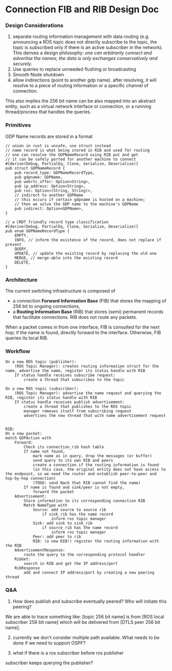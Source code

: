
# Connection FIB and RIB Design Doc

### Design Considerations 
1. separate routing information management with data routing (e.g. announcing a ROS topic does not directly subscribe to the topic, the topic is subscribed only if there is an active subscriber in the network). This derives a design philosophy: *one can arbitrarily connect and advertise the names; the data is only exchanges conservatively and securely.* 
2. Use queries to replace unneeded flushing or broadcasting
3. Smooth Node shutdown 
4. allow indirections (point to another gdp name). after resolving, it will resolve to a piece of routing information or a specific channel of connection. 

This also implies the 256 bit name can be also mapped into an abstract entity, such as a virtual network interface or connection, or a running thread/process that handles the queries. 

### Primitives 
GDP Name records are stored in a format
```
// union in rust is unsafe, use struct instead
// name record is what being stored in RIB and used for routing
// one can resolve the GDPNameRecord using RIB put and get 
// it can be safely ported for another machine to connect
#[derive(Debug, PartialEq, Clone, Serialize, Deserialize)]
pub struct GDPNameRecord {
    pub record_type: GDPNameRecordType,
    pub gdpname: GDPName,
    pub webrtc_offer: Option<String>,
    pub ip_address: Option<String>,
    pub ros: Option<(String, String)>,
    // indirect to another GDPName
    // this occurs if certain gdpname is hosted on a machine;
    // then we solve the GDP name to the machine's GDPName
    pub indirect: Option<GDPName>,  
}

// a CRDT friendly record type classification
#[derive(Debug, PartialEq, Clone, Serialize, Deserialize)]
pub enum GDPNameRecordType {
    EMPTY,
    INFO, // inform the existence of the record, does not replace if present
    QUERY, 
    UPDATE, // update the existing record by replacing the old one
    MERGE, // merge-able into the existing record
    DELETE,
}
```

### Architecture 

The current switching infrastructure is composed of 
* a connection **Forward Information Base** (FIB) that stores the mapping of 256 bit to ongoing connections, 
*  a **Routing Information Base** (RIB) that stores (semi) permanent records that facilitate connections. RIB does not route any packets.

When a packet comes in from one interface, FIB is consulted for the next hop; if the name is found, directly forward to the interface. Otherwise, FIB queries its local RIB. 

### Workflow
```
On a new ROS topic (publisher):
    (ROS Topic Manager): creates routing information struct for the name, advertise the name, register its status handle with RIB
    If status handle receives subscribe request:
        create a thread that subscribes to the topic

On a new ROS topic (subscriber):
    (ROS Topic Manager): advertise the name request and querying the RIB, register its status handle with RIB
    If status handle receives publish advertisement:
        create a thread that publishes to the ROS topic
        manager removes itself from subscribing request
        advertises the new thread that with name advertisement request


RIB: 
On a new packet: 
match GDPAction with 
    Forward: 
        Check its connection_rib hash table 
        If name not found, 
            mark name as in query, drop the messages (or buffer) 
            send query to its own RIB and peers
            create a connection if the routing information is found
            (in this case, the original entity does not have access to the endpoint, so we need the router and establish peer-to-peer and hop-by-hop connection)
            (TODO: send Nack that RIB cannot find the name)
        If name is found and sink/peer is not empty, 
            forward the packet 
    Advertisement: 
        Store information to its corresponding connection RIB
        Match NameType with 
            Source: add source to source rib
                if sink_rib has the name record
                    inform ros topic manager
            Sink: add sink to sink_rib
                if source_rib has the name record
                    inform ros topic manager
            Peer: add peer to rib
            RIB: (a new RIB!) register the routing information with the RIB
    AdvertisementResponse: 
        route the query to the corresponding protocol handler
    RibGet: 
        search in RIB and get the IP address/port 
    RibResponse
        add and connect IP address/port by creating a new peering thread

```

### Q&A 
1. How does publish and subscribe eventually peered? Who will initiate this peering?

We are able to trace something like: [topic 256 bit name] is from [ROS local subscriber 256 bit name] which will be delivered from [DTLS peer 256 bit name].

2. currently we don't consider multiple path available. What needs to be done if we need to support OSPF? 

3. what if there is a ros subscriber before ros publisher

subscriber keeps querying the publisher?